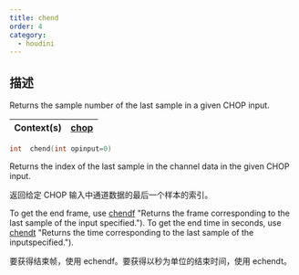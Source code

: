 ```yaml
---
title: chend
order: 4
category:
  - houdini
---
```

    
## 描述

Returns the sample number of the last sample in a given CHOP input.

| Context(s) | [chop](../contexts/chop.html) |
| ---------- | ----------------------------- |

```c
int  chend(int opinput=0)
```

Returns the index of the last sample in the channel data in the given CHOP
input.

返回给定 CHOP 输入中通道数据的最后一个样本的索引。

To get the end frame, use [chendf](chendf.html) "Returns the frame
corresponding to the last sample of the input specified."). To get the end
time in seconds, use [chendt](chendt.html) "Returns the time corresponding to
the last sample of the inputspecified.").

要获得结束帧，使用 echendf。要获得以秒为单位的结束时间，使用 echendt。
